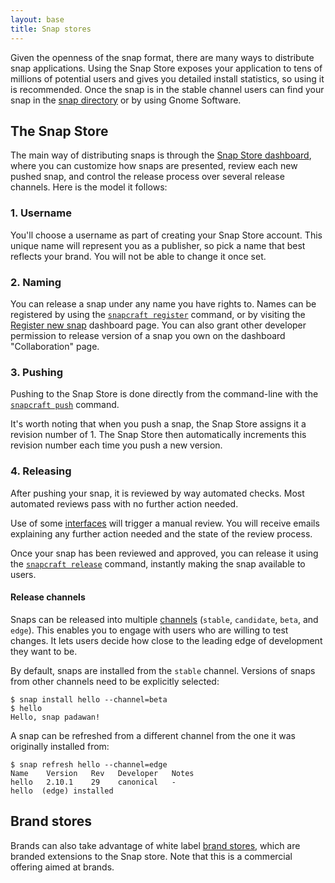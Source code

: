 ```yaml
---
layout: base
title: Snap stores
---
```


Given the openness of the snap format, there are many ways to distribute snap applications. Using the Snap Store exposes your application to tens of millions of potential users and gives you detailed install statistics, so using it is recommended. Once the snap is in the stable channel users can find your snap in the [snap directory](https://snapcraft.io/discover) or by using Gnome Software.

## The Snap Store

The main way of distributing snaps is through the [Snap Store dashboard](https://dashboard.snapcraft.io), where you can customize how snaps are presented, review each new pushed snap, and control the release process over several release channels. Here is the model it follows:

### 1. Username

You'll choose a username as part of creating your Snap Store account. This unique name will represent you as a publisher, so pick a name that best reflects your brand. You will not be able to change it once set.

### 2. Naming

You can release a snap under any name you have rights to. Names can be registered by using the [`snapcraft register`](/build-snaps/register) command, or by visiting the [Register new snap](https://dashboard.snapcraft.io/snaps/register/) dashboard page. You can also grant other developer permission to release version of a snap you own on the dashboard "Collaboration" page.

### 3. Pushing

Pushing to the Snap Store is done directly from the command-line with the [`snapcraft push`](/build-snaps/upload) command.

It's worth noting that when you push a snap, the Snap Store assigns it a revision number of 1\. The Snap Store then automatically increments this revision number each time you push a new version.

### 4. Releasing

After pushing your snap, it is reviewed by way automated checks. Most automated reviews pass with no further action needed.

Use of some [interfaces](/core/interfaces) will trigger a manual review. You will receive emails explaining any further action needed and the state of the review process.

Once your snap has been reviewed and approved, you can release it using the [`snapcraft release`](/build-snaps/release) command, instantly making the snap available to users.

#### Release channels

Snaps can be released into multiple [channels](/reference/channels) (`stable`, `candidate`, `beta`, and `edge`). This enables you to engage with users who are willing to test changes. It lets users decide how close to the leading edge of development they want to be.

By default, snaps are installed from the `stable` channel. Versions of snaps from other channels need to be explicitly selected:

    $ snap install hello --channel=beta
    $ hello
    Hello, snap padawan!

A snap can be refreshed from a different channel from the one it was originally installed from:

    $ snap refresh hello --channel=edge
    Name    Version   Rev   Developer   Notes
    hello   2.10.1    29    canonical   -
    hello  (edge) installed

## Brand stores

Brands can also take advantage of white label [brand stores](https://docs.ubuntu.com/core/en/build-store/index), which are branded extensions to the Snap store. Note that this is a commercial offering aimed at brands.
